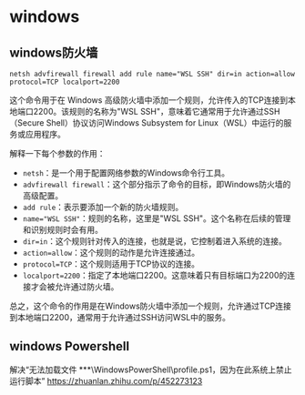 # windows

## windows防火墙

`netsh advfirewall firewall add rule name="WSL SSH" dir=in action=allow protocol=TCP localport=2200`

这个命令用于在 Windows 高级防火墙中添加一个规则，允许传入的TCP连接到本地端口2200。该规则的名称为"WSL SSH"，意味着它通常用于允许通过SSH（Secure Shell）协议访问Windows Subsystem for Linux（WSL）中运行的服务或应用程序。

解释一下每个参数的作用：
- `netsh`：是一个用于配置网络参数的Windows命令行工具。
- `advfirewall firewall`：这个部分指示了命令的目标，即Windows防火墙的高级配置。
- `add rule`：表示要添加一个新的防火墙规则。
- `name="WSL SSH"`：规则的名称，这里是"WSL SSH"。这个名称在后续的管理和识别规则时会有用。
- `dir=in`：这个规则针对传入的连接，也就是说，它控制着进入系统的连接。
- `action=allow`：这个规则的动作是允许连接通过。
- `protocol=TCP`：这个规则适用于TCP协议的连接。
- `localport=2200`：指定了本地端口2200。这意味着只有目标端口为2200的连接才会被允许通过防火墙。

总之，这个命令的作用是在Windows防火墙中添加一个规则，允许通过TCP连接到本地端口2200，通常用于允许通过SSH访问WSL中的服务。

## windows Powershell

解决“无法加载文件 ***\WindowsPowerShell\profile.ps1，因为在此系统上禁止运行脚本”
<https://zhuanlan.zhihu.com/p/452273123>